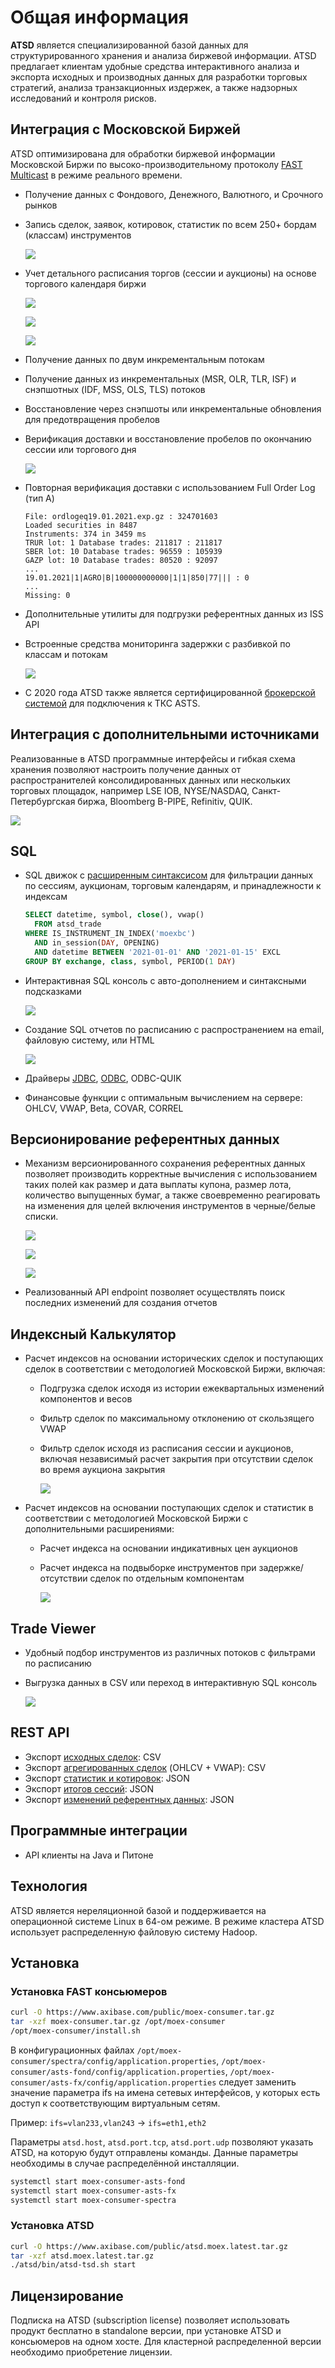 # Общая информация

**ATSD** является специализированной базой данных для структурированного хранения и анализа биржевой информации. ATSD предлагает клиентам удобные средства интерактивного анализа и экспорта исходных и производных данных для разработки торговых стратегий, анализа транзакционных издержек, а также надзорных исследований и контроля рисков. 

## Интеграция с Московской Биржей

ATSD оптимизирована для обработки биржевой информации Московской Биржи по высоко-производительному протоколу [FAST Multicast](https://www.moex.com/s441) в режиме реального времени.

* Получение данных с Фондового, Денежного, Валютного, и Срочного рынков
* Запись сделок, заявок, котировок, статистик по всем 250+ бордам (классам) инструментов

  ![](./images/moex-all-classes.png)

* Учет детального расписания торгов (сессии и аукционы) на основе торгового календаря биржи

  ![](./images/moex-workday-calendar.png)

  ![](./images/moex-tqbr-schedule.png)

  ![](./images/working-calendar-consolidated.png)

* Получение данных по двум инкрементальным потокам
* Получение данных из инкрементальных (MSR, OLR, TLR, ISF) и снэпшотных (IDF, MSS, OLS, TLS) потоков
* Восстановление через снэпшоты или инкрементальные обновления для предотвращения пробелов
* Верификация доставки и восстановление пробелов по окончанию сессии или торгового дня

  ![](./images/trade-backfill.png)

* Повторная верификация доставки с использованием Full Order Log (тип А)

  ```
  File: ordlogeq19.01.2021.exp.gz : 324701603
  Loaded securities in 8487
  Instruments: 374 in 3459 ms
  TRUR lot: 1 Database trades: 211817 : 211817
  SBER lot: 10 Database trades: 96559 : 105939
  GAZP lot: 10 Database trades: 80520 : 92097
  ...
  19.01.2021|1|AGRO|B|100000000000|1|1|850|77||| : 0
  ...
  Missing: 0
  ```

* Дополнительные утилиты для подгрузки референтных данных из ISS API
* Встроенные средства мониторинга задержки с разбивкой по классам и потокам

  ![](./images/moex-latency.png)

* С 2020 года ATSD также является сертифицированной [брокерской системой](https://www.moex.com/a1198) для подключения к ТКС ASTS.

## Интеграция с дополнительными источниками

Реализованные в ATSD программные интерфейсы и гибкая схема хранения позволяют настроить получение данных от распространителей консолидированных данных или нескольких торговых площадок, например LSE IOB, NYSE/NASDAQ, Санкт-Петербургская биржа, Bloomberg B-PIPE, Refinitiv, QUIK.

![](./images/search-tsla.png)

## SQL

* SQL движок с [расширенным синтаксисом](sql.md) для фильтрации данных по сессиям, аукционам, торговым календарям, и принадлежности к индексам

  ```sql
  SELECT datetime, symbol, close(), vwap()
    FROM atsd_trade
  WHERE IS_INSTRUMENT_IN_INDEX('moexbc')
    AND in_session(DAY, OPENING)
    AND datetime BETWEEN '2021-01-01' AND '2021-01-15' EXCL
  GROUP BY exchange, class, symbol, PERIOD(1 DAY)
  ```

* Интерактивная SQL консоль с авто-дополнением и синтаксными подсказками

  ![](./images/auto-complete-class.png)

* Создание SQL отчетов по расписанию с распространением на email, файловую систему, или HTML

  ![](./images/sql-report-list.png)

* Драйверы [JDBC](https://github.com/axibase/atsd-jdbc), [ODBC](https://github.com/axibase/atsd-odbc), ODBC-QUIK
* Финансовые функции с оптимальным вычислением на сервере: OHLCV, VWAP, Beta, COVAR, CORREL

## Версионирование референтных данных

* Механизм версионированного сохранения референтных данных позволяет производить корректные вычисления с использованием таких полей как размер и дата выплаты купона, размер лота, количество выпущенных бумаг, а также своевременно реагировать на изменения для целей включения инструментов в черные/белые списки.

  ![](./images/moex-version-bonds.png)

  ![](./images/moex-version-tqbr.png)

  ![](./images/version-us.png)

* Реализованный API endpoint позволяет осуществлять поиск последних изменений для создания отчетов

## Индексный Калькулятор

* Расчет индексов на основании исторических сделок и поступающих сделок в соответствии с методологией Московской Биржи, включая:

  - Подгрузка сделок исходя из истории ежеквартальных изменений компонентов и весов
  - Фильтр сделок по максимальному отклонению от скользящего VWAP
  - Фильтр сделок исходя из расписания сессии и аукционов, включая независимый расчет закрытия при отсутствии сделок во время аукциона закрытия

    ![](./images/moex-index.png)

* Расчет индексов на основании поступающих сделок и статистик в соответствии с методологией Московской Биржи с дополнительными расширениями:
  - Расчет индекса на основании индикативных цен аукционов
  - Расчет индекса на подвыборке инструментов при задержке/отсутствии сделок по отдельным компонентам

    ![](./images/moex-index-calc.png)

## Trade Viewer

* Удобный подбор инструментов из различных потоков с фильтрами по расписанию
* Выгрузка данных в CSV или переход в интерактивную SQL консоль

  ![](./images/moex-trade-viewer.png)

## REST API

* Экспорт [исходных сделок](./trades-export.md): CSV
* Экспорт [агрегированных сделок](./ohlcv-export.md) (OHLCV + VWAP): CSV
* Экспорт [статистик и котировок](./statistics-export.md): JSON
* Экспорт [итогов сессий](./session-summary-export.md): JSON
* Экспорт [изменений референтных данных](./version-export.md): JSON 

## Программные интеграции

* API клиенты на Java и Питоне

## Технология 

ATSD является нереляционной базой и поддерживается на операционной системе Linux в 64-ом режиме. В режиме кластера ATSD использует распределенную файловую систему Hadoop.

## Установка

### Установка FAST консьюмеров

```bash
curl -O https://www.axibase.com/public/moex-consumer.tar.gz
tar -xzf moex-consumer.tar.gz /opt/moex-consumer
/opt/moex-consumer/install.sh
```

В конфигурационных файлах `/opt/moex-consumer/spectra/config/application.properties`, `/opt/moex-consumer/asts-fond/config/application.properties`, `/opt/moex-consumer/asts-fx/config/application.properties` следует заменить значение параметра ifs на имена сетевых интерфейсов, у которых есть доступ к соответствующим виртуальным сетям.

Пример: `ifs=vlan233,vlan243` -> `ifs=eth1,eth2`

Параметры `atsd.host`, `atsd.port.tcp`, `atsd.port.udp` позволяют указать ATSD, на которую будут отправлены команды. Данные параметры необходимы в случае распределённой инсталляции.

```bash
systemctl start moex-consumer-asts-fond
systemctl start moex-consumer-asts-fx
systemctl start moex-consumer-spectra
```

### Установка ATSD

```bash
curl -O https://www.axibase.com/public/atsd.moex.latest.tar.gz
tar -xzf atsd.moex.latest.tar.gz
./atsd/bin/atsd-tsd.sh start
```

## Лицензирование

Подписка на ATSD (subscription license) позволяет использовать продукт бесплатно в standalone версии, при установке ATSD и консьюмеров на одном хосте. Для кластерной распределенной версии необходимо приобретение лицензии.
